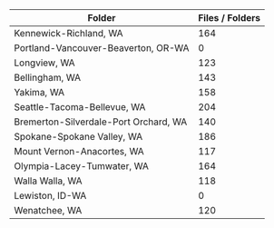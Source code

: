 | Folder                                |   Files / Folders |
|---------------------------------------|-------------------|
| Kennewick-Richland, WA                |               164 |
| Portland-Vancouver-Beaverton, OR-WA   |                 0 |
| Longview, WA                          |               123 |
| Bellingham, WA                        |               143 |
| Yakima, WA                            |               158 |
| Seattle-Tacoma-Bellevue, WA           |               204 |
| Bremerton-Silverdale-Port Orchard, WA |               140 |
| Spokane-Spokane Valley, WA            |               186 |
| Mount Vernon-Anacortes, WA            |               117 |
| Olympia-Lacey-Tumwater, WA            |               164 |
| Walla Walla, WA                       |               118 |
| Lewiston, ID-WA                       |                 0 |
| Wenatchee, WA                         |               120 |
